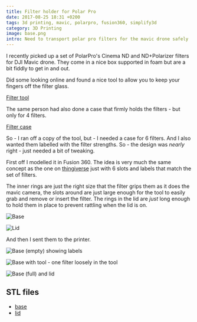 ```yaml
---
title: Filter holder for Polar Pro
date: 2017-08-25 18:31 +0200
tags: 3d printing, mavic, polarpro, fusion360, simplify3d
category: 3D Printing
image: base.png
intro: Need to transport polar pro filters for the mavic drone safely
---
```


I recently picked up a set of PolarPro's Cinema ND and ND+Polarizer filters for DJI Mavic drone. They come in a nice box supported in foam but are a bit fiddly to get in and out.

Did some looking online and found a nice tool to allow you to keep your fingers off the filter glass.

[Filter tool](https://www.thingiverse.com/thing:2469554)

The same person had also done a case that firmly holds the filters - but only for 4 filters.

[Filter case](https://www.thingiverse.com/thing:2489666)

So - I ran off a copy of the tool, but - I needed a case for 6 filters. And I also wanted them labelled with the filter strengths. So - the design was _nearly_ right - just needed a bit of tweaking.

First off I modelled it in Fusion 360. The idea is very much the same concept as the one on [thingiverse](https://www.thingiverse.com/thing:2489666) just with 6 slots and labels that match the set of filters.

The inner rings are just the right size that the filter grips them as it does the mavic camera, the slots around are just large enough for the tool to easily grab and remove or insert the filter. The rings in the lid are _just_ long enough to hold them in place to prevent rattling when the lid is on.

![Base](/images/posts/2017/08/base.png)

![Lid](/images/posts/2017/08/lid.png)

And then I sent them to the printer.

![Base (empty) showing labels](/images/posts/2017/08/holder.jpg)

![Base with tool - one filter loosely in the tool](/images/posts/2017/08/holder_with_tool.jpg)

![Base (full) and lid](/images/posts/2017/08/holder_with_lid.jpg)

## STL files

- [base](/files/posts/2017/08/base.stl)
- [lid](/files/posts/2017/08/lid.stl)
